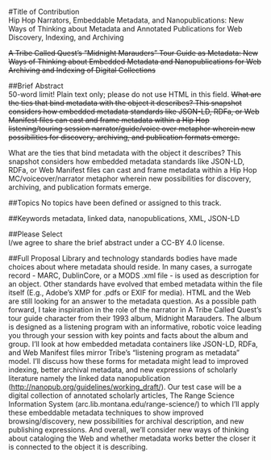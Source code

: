 #Title of Contribution 	
Hip Hop Narrators, Embeddable Metadata, and Nanopublications: New Ways of Thinking about Metadata and Annotated Publications for Web Discovery, Indexing, and Archiving 

~~A Tribe Called Quest’s “Midnight Marauders” Tour Guide as Metadata: New Ways of Thinking about Embedded Metadata and Nanopublications for Web Archiving and Indexing of Digital Collections~~

##Brief Abstract 	
50-word limit! Plain text only; please do not use HTML in this field.
~~What are the ties that bind metadata with the object it describes? This snapshot considers how embedded metadata standards like JSON-LD, RDFa, or Web Manifest files can cast and frame metadata within a Hip Hop listening/touring session narrator/guide/voice over metaphor wherein new possibilities for discovery, archiving, and publication formats emerge.~~

What are the ties that bind metadata with the object it describes? This snapshot considers how embedded metadata standards like JSON-LD, RDFa, or Web Manifest files can cast and frame metadata within a Hip Hop MC/voiceover/narrator metaphor wherein new possibilities for discovery, archiving, and publication formats emerge.

##Topics 
No topics have been defined or assigned to this track.

##Keywords
metadata, linked data, nanopublications, XML, JSON-LD

##Please Select 	
I/we agree to share the brief abstract under a CC-BY 4.0 license. 

##Full Proposal
Library and technology standards bodies have made choices about where metadata should reside. In many cases, a surrogate record - MARC, DublinCore, or a MODS .xml file - is used as description for an object. Other standards have evolved that embed metadata within the file itself (E.g., Adobe’s XMP for .pdfs or EXIF for media). HTML and the Web are still looking for an answer to the metadata question. As a possible path forward, I take inspiration in the role of the narrator in A Tribe Called Quest’s tour guide character from their 1993 album, Midnight Marauders. The album is designed as a listening program with an informative, robotic voice leading you through your session with key points and facts about the album and group. I’ll look at how embedded metadata containers like JSON-LD, RDFa, and Web Manifest files mirror Tribe’s “listening program as metadata” model. I’ll discuss how these forms for metadata might lead to improved indexing, better archival metadata, and new expressions of scholarly literature namely the linked data nanopublication (http://nanopub.org/guidelines/working_draft/). Our test case will be a digital collection of annotated scholarly articles, The Range Science Information System (arc.lib.montana.edu/range-science/) to which I’ll apply these embeddable metadata techniques to show improved browsing/discovery, new possibilities for archival description, and new publishing expressions. And overall, we’ll consider new ways of thinking about cataloging the Web and whether metadata works better the closer it is connected to the object it is describing.
